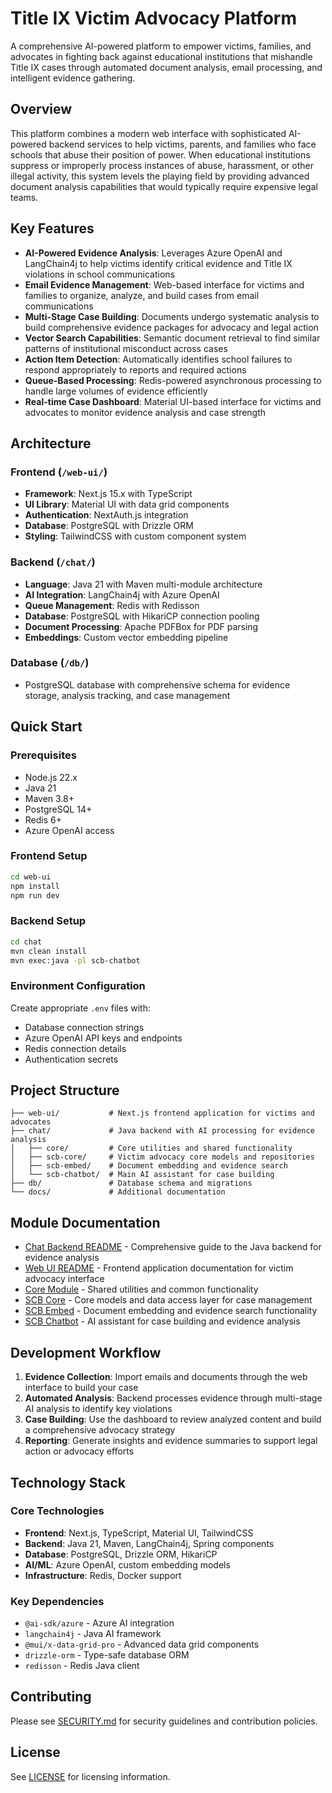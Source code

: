 # Title IX Victim Advocacy Platform

A comprehensive AI-powered platform to empower victims, families, and advocates in fighting back against educational institutions that mishandle Title IX cases through automated document analysis, email processing, and intelligent evidence gathering.

## Overview

This platform combines a modern web interface with sophisticated AI-powered backend services to help victims, parents, and families who face schools that abuse their position of power. When educational institutions suppress or improperly process instances of abuse, harassment, or other illegal activity, this system levels the playing field by providing advanced document analysis capabilities that would typically require expensive legal teams.

## Key Features

- **AI-Powered Evidence Analysis**: Leverages Azure OpenAI and LangChain4j to help victims identify critical evidence and Title IX violations in school communications
- **Email Evidence Management**: Web-based interface for victims and families to organize, analyze, and build cases from email communications
- **Multi-Stage Case Building**: Documents undergo systematic analysis to build comprehensive evidence packages for advocacy and legal action
- **Vector Search Capabilities**: Semantic document retrieval to find similar patterns of institutional misconduct across cases
- **Action Item Detection**: Automatically identifies school failures to respond appropriately to reports and required actions
- **Queue-Based Processing**: Redis-powered asynchronous processing to handle large volumes of evidence efficiently
- **Real-time Case Dashboard**: Material UI-based interface for victims and advocates to monitor evidence analysis and case strength

## Architecture

### Frontend (`/web-ui/`)
- **Framework**: Next.js 15.x with TypeScript
- **UI Library**: Material UI with data grid components
- **Authentication**: NextAuth.js integration
- **Database**: PostgreSQL with Drizzle ORM
- **Styling**: TailwindCSS with custom component system

### Backend (`/chat/`)
- **Language**: Java 21 with Maven multi-module architecture
- **AI Integration**: LangChain4j with Azure OpenAI
- **Queue Management**: Redis with Redisson
- **Database**: PostgreSQL with HikariCP connection pooling
- **Document Processing**: Apache PDFBox for PDF parsing
- **Embeddings**: Custom vector embedding pipeline

### Database (`/db/`)
- PostgreSQL database with comprehensive schema for evidence storage, analysis tracking, and case management

## Quick Start

### Prerequisites
- Node.js 22.x
- Java 21
- Maven 3.8+
- PostgreSQL 14+
- Redis 6+
- Azure OpenAI access

### Frontend Setup
```bash
cd web-ui
npm install
npm run dev
```

### Backend Setup
```bash
cd chat
mvn clean install
mvn exec:java -pl scb-chatbot
```

### Environment Configuration
Create appropriate `.env` files with:
- Database connection strings
- Azure OpenAI API keys and endpoints
- Redis connection details
- Authentication secrets

## Project Structure

```
├── web-ui/           # Next.js frontend application for victims and advocates
├── chat/             # Java backend with AI processing for evidence analysis
│   ├── core/         # Core utilities and shared functionality
│   ├── scb-core/     # Victim advocacy core models and repositories
│   ├── scb-embed/    # Document embedding and evidence search
│   └── scb-chatbot/  # Main AI assistant for case building
├── db/               # Database schema and migrations
└── docs/             # Additional documentation
```

## Module Documentation

- [Chat Backend README](./chat/README.md) - Comprehensive guide to the Java backend for evidence analysis
- [Web UI README](./web-ui/README.md) - Frontend application documentation for victim advocacy interface
- [Core Module](./chat/core/README.md) - Shared utilities and common functionality
- [SCB Core](./chat/scb-core/README.md) - Core models and data access layer for case management
- [SCB Embed](./chat/scb-embed/README.md) - Document embedding and evidence search functionality
- [SCB Chatbot](./chat/scb-chatbot/README.md) - AI assistant for case building and evidence analysis

## Development Workflow

1. **Evidence Collection**: Import emails and documents through the web interface to build your case
2. **Automated Analysis**: Backend processes evidence through multi-stage AI analysis to identify key violations
3. **Case Building**: Use the dashboard to review analyzed content and build a comprehensive advocacy strategy
4. **Reporting**: Generate insights and evidence summaries to support legal action or advocacy efforts

## Technology Stack

### Core Technologies
- **Frontend**: Next.js, TypeScript, Material UI, TailwindCSS
- **Backend**: Java 21, Maven, LangChain4j, Spring components
- **Database**: PostgreSQL, Drizzle ORM, HikariCP
- **AI/ML**: Azure OpenAI, custom embedding models
- **Infrastructure**: Redis, Docker support

### Key Dependencies
- `@ai-sdk/azure` - Azure AI integration
- `langchain4j` - Java AI framework
- `@mui/x-data-grid-pro` - Advanced data grid components
- `drizzle-orm` - Type-safe database ORM
- `redisson` - Redis Java client

## Contributing

Please see [SECURITY.md](./SECURITY.md) for security guidelines and contribution policies.

## License

See [LICENSE](./LICENSE.md) for licensing information.
